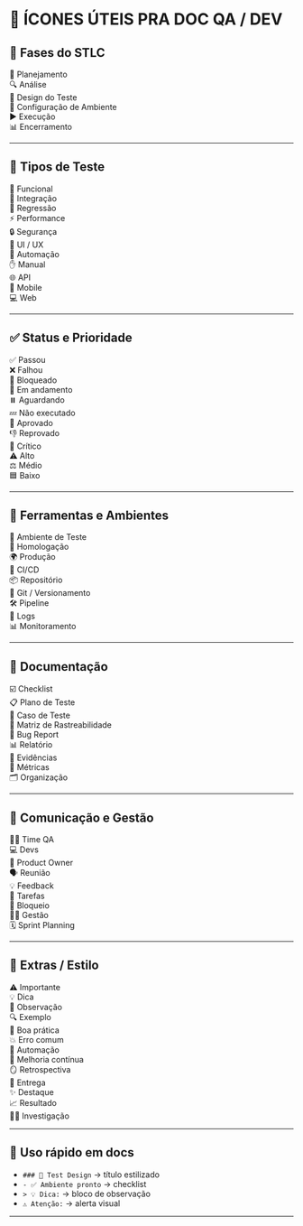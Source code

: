 # 🧩 ÍCONES ÚTEIS PRA DOC QA / DEV

## 🧭 Fases do STLC
🧭 Planejamento  
🔍 Análise  
🧩 Design do Teste  
🧱 Configuração de Ambiente  
▶️ Execução  
📊 Encerramento  

---

## 🧪 Tipos de Teste
🧠 Funcional  
🔗 Integração  
🔁 Regressão  
⚡ Performance  
🔒 Segurança  
🎨 UI / UX  
🤖 Automação  
✋ Manual  
🌐 API  
📱 Mobile  
💻 Web  

---

## ✅ Status e Prioridade
✅ Passou  
❌ Falhou  
🚫 Bloqueado  
🔄 Em andamento  
⏸️ Aguardando  
💤 Não executado  
🏁 Aprovado  
👎 Reprovado  
🚨 Crítico  
⚠️ Alto  
⚖️ Médio  
🟦 Baixo  

---

## 🧰 Ferramentas e Ambientes
🧱 Ambiente de Teste  
🧪 Homologação  
🌍 Produção  
🔁 CI/CD  
📦 Repositório  
🌲 Git / Versionamento  
🛠️ Pipeline  
📜 Logs  
📊 Monitoramento  

---

## 🧾 Documentação
☑️ Checklist  
📋 Plano de Teste  
📄 Caso de Teste  
🧩 Matriz de Rastreabilidade  
🐞 Bug Report  
📊 Relatório  
📸 Evidências  
🧾 Métricas  
🗂️ Organização  

---

## 💬 Comunicação e Gestão
👩‍💻 Time QA  
💻 Devs  
🧭 Product Owner  
🗣️ Reunião  
💡 Feedback  
📌 Tarefas  
🚧 Bloqueio  
🧑‍💼 Gestão  
🗓️ Sprint Planning  

---

## 🧠 Extras / Estilo
⚠️ Importante  
💡 Dica  
📝 Observação  
🔍 Exemplo  
🌟 Boa prática  
💥 Erro comum  
🤖 Automação  
🔁 Melhoria contínua  
🪞 Retrospectiva  
🚀 Entrega  
✨ Destaque  
📈 Resultado  
🕵️‍♀️ Investigação  

---

## 🎯 Uso rápido em docs
- `### 🧩 Test Design` → título estilizado  
- `- ✅ Ambiente pronto` → checklist  
- `> 💡 Dica:` → bloco de observação  
- `⚠️ Atenção:` → alerta visual  

---
